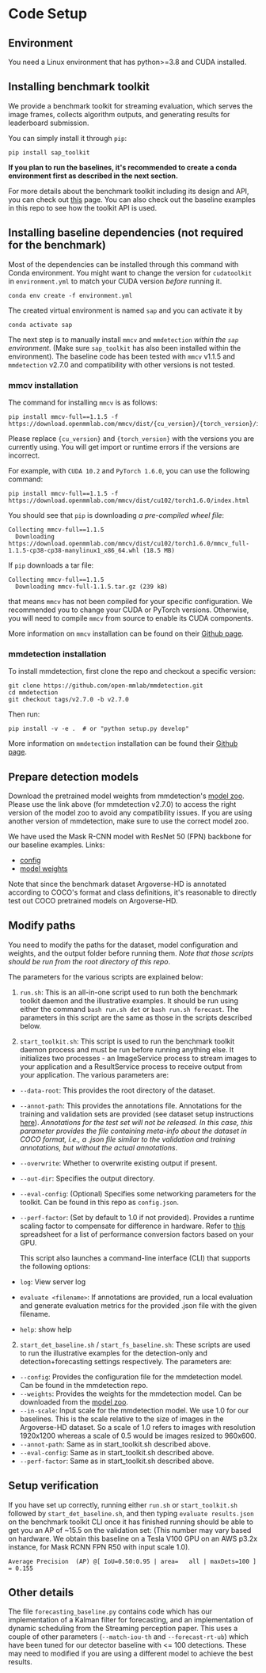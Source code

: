 # Code Setup

## Environment
You need a Linux environment that has python>=3.8 and CUDA installed.

## Installing benchmark toolkit

We provide a benchmark toolkit for streaming evaluation, which serves the image frames, collects algorithm outputs, and generating results for leaderboard submission.

You can simply install it through `pip`:

```
pip install sap_toolkit
```
**If you plan to run the baselines, it's recommended to create a conda environment first as described in the next section.**

For more details about the benchmark toolkit including its design and API, you can check out [this](https://github.com/karthiksharma98/sap-starterkit/tree/master/sap-toolkit) page. You can also check out the baseline examples in this repo to see how the toolkit API is used. 

## Installing baseline dependencies (not required for the benchmark)

Most of the dependencies can be installed through this command with Conda environment. You might want to change the version for `cudatoolkit` in `environment.yml` to match your CUDA version <em>before</em> running it.

```
conda env create -f environment.yml
```

The created virtual environment is named `sap` and you can activate it by
```
conda activate sap
```

The next step is to manually install `mmcv` and `mmdetection` *within the `sap` environment*. (Make sure `sap_toolkit` has also been installed within the environment). The baseline code has been tested with `mmcv` v1.1.5 and `mmdetection` v2.7.0 and compatibility with other versions is not tested.

### mmcv installation

The command for installing `mmcv` is as follows:

```shell
pip install mmcv-full==1.1.5 -f https://download.openmmlab.com/mmcv/dist/{cu_version}/{torch_version}/index.html
```

Please replace `{cu_version}` and ``{torch_version}`` with the versions you are currently using.
You will get import or runtime errors if the versions are incorrect.

For example, with ``CUDA 10.2`` and ``PyTorch 1.6.0``, you can use the following command:

```shell
pip install mmcv-full==1.1.5 -f https://download.openmmlab.com/mmcv/dist/cu102/torch1.6.0/index.html
```
You should see that `pip` is downloading *a pre-compiled wheel file*:
```
Collecting mmcv-full==1.1.5
  Downloading https://download.openmmlab.com/mmcv/dist/cu102/torch1.6.0/mmcv_full-1.1.5-cp38-cp38-manylinux1_x86_64.whl (18.5 MB)
```

If `pip` downloads a tar file:
```
Collecting mmcv-full==1.1.5
  Downloading mmcv-full-1.1.5.tar.gz (239 kB)
```
that means `mmcv` has not been compiled for your specific configuration.
We recommended you to change your CUDA or PyTorch versions.
Otherwise, you will need to compile `mmcv` from source to enable its CUDA components.

More information on `mmcv` installation can be found on their [Github page](https://github.com/open-mmlab/mmcv/).

### mmdetection installation

To install mmdetection, first clone the repo and checkout a specific version:
```
git clone https://github.com/open-mmlab/mmdetection.git
cd mmdetection
git checkout tags/v2.7.0 -b v2.7.0
```

Then run:
```
pip install -v -e .  # or "python setup.py develop"
```

More information on `mmdetection` installation can be found their [Github page](https://github.com/open-mmlab/mmdetection/blob/master/docs/get_started.md).

## Prepare detection models

Download the pretrained model weights from mmdetection's [model zoo](https://github.com/open-mmlab/mmdetection/blob/v2.7.0/docs/model_zoo.md). Please use the link above (for mmdetection v2.7.0) to access the right version of the model zoo to avoid any compatibility issues. If you are using another version of mmdetection, make sure to use the correct model zoo.

We have used the Mask R-CNN model with ResNet 50 (FPN) backbone for our baseline examples. 
Links: 
- [config](https://github.com/open-mmlab/mmdetection/blob/v2.7.0/configs/mask_rcnn/mask_rcnn_r50_fpn_2x_coco.py)
- [model weights](http://download.openmmlab.com/mmdetection/v2.0/mask_rcnn/mask_rcnn_r50_fpn_2x_coco/mask_rcnn_r50_fpn_2x_coco_bbox_mAP-0.392__segm_mAP-0.354_20200505_003907-3e542a40.pth)

Note that since the benchmark dataset Argoverse-HD is annotated according to COCO's format and class definitions, it's reasonable to directly test out COCO pretrained models on Argoverse-HD.

## Modify paths

 You need to modify the paths for the dataset, model configuration and weights, and the output folder before running them. *Note that those scripts should be run from the root directory of this repo*. 

The parameters for the various scripts are explained below:

1. `run.sh`: This is an all-in-one script used to run both the benchmark toolkit daemon and the illustrative examples. It should be run using either the command `bash run.sh det` or `bash run.sh forecast`. The parameters in this script are the same as those in the scripts described below.

2. `start_toolkit.sh`: This script is used to run the benchmark toolkit daemon process and must be run before running anything else. It initializes two processes - an ImageService process to stream images to your application and a ResultService process to receive output from your application. The various parameters are:

- `--data-root`: This provides the root directory of the dataset.
- `--annot-path`: This provides the annotations file. Annotations for the training and validation sets are provided (see dataset setup instructions [here](https://github.com/mtli/sAP/blob/master/doc/data_setup.md)). *Annotations for the test set will not be released. In this case, this parameter provides the file containing meta-info about the dataset in COCO format, i.e., a .json file similar to the validation and training annotations, but without the actual annotations*.
- `--overwrite`: Whether to overwrite existing output if present.
- `--out-dir`: Specifies the output directory. 
- `--eval-config`: (Optional) Specifies some networking parameters for the toolkit. Can be found in this repo as `config.json`.
- `--perf-factor`: (Set by default to 1.0 if not provided). Provides a runtime scaling factor to compensate for difference in hardware. Refer to [this](https://docs.google.com/spreadsheets/d/1g5jUAbeNswO-EQHrU9EHYpTT2XYCbepeL9KFEAVehMo/edit#gid=0) spreadsheet for a list of performance conversion factors based on your GPU.

    This script also launches a command-line interface (CLI) that supports the following options:

- `log`: View server log
- `evaluate <filename>`: If annotations are provided, run a local evaluation and generate evaluation metrics for the provided .json file with the given filename.
- `help`: show help

2. `start_det_baseline.sh` / `start_fs_baseline.sh`: These scripts are used to run the illustrative examples for the detection-only and detection+forecasting settings respectively. The parameters are:

- `--config`: Provides the configuration file for the mmdetection model. Can be found in the mmdetection repo.
- `--weights`: Provides the weights for the mmdetection model. Can be downloaded from the [model zoo](https://github.com/open-mmlab/mmdetection/blob/v2.7.0/docs/model_zoo.md).
- `--in-scale`: Input scale for the mmdetection model. We use 1.0 for our baselines. This is the scale relative to the size of images in the Argoverse-HD dataset. So a scale of 1.0 refers to images with resolution 1920x1200 whereas a scale of 0.5 would be images resized to 960x600.
- `--annot-path`: Same as in start_toolkit.sh described above.
- `--eval-config`: Same as in start_toolkit.sh described above.
- `--perf-factor`: Same as in start_toolkit.sh described above.


## Setup verification

If you have set up correctly, running either `run.sh` or `start_toolkit.sh` followed by  `start_det_baseline.sh`, and then typing `evaluate results.json` on the benchmark toolkit CLI once it has finished running should be able to get you an AP of ~15.5 on the validation set: (This number may vary based on hardware. We obtain this baseline on a Tesla V100 GPU on an AWS p3.2x instance, for Mask RCNN FPN R50 with input scale 1.0).
```
Average Precision  (AP) @[ IoU=0.50:0.95 | area=   all | maxDets=100 ] = 0.155
```

## Other details

The file `forecasting_baseline.py` contains code which has our implementation of a Kalman filter for forecasting, and an implementation of dynamic scheduling from the Streaming perception paper. This uses a couple of other parameters (`--match-iou-th` and `--forecast-rt-ub`) which have been tuned for our detector baseline with <= 100 detections. These may need to modified if you are using a different model to achieve the best results.
